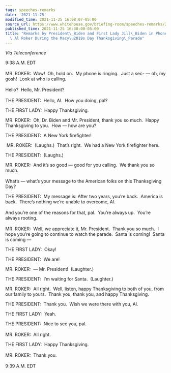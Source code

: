 ```yaml
---
tags: speeches-remarks
date: '2021-11-25'
modified_time: 2021-11-25 16:08:07-05:00
source_url: https://www.whitehouse.gov/briefing-room/speeches-remarks/2021/11/25/remarks-by-president-biden-and-first-lady-jill-biden-in-phone-call-with-al-roker-during-the-macys-day-thanksgiving-parade/
published_time: 2021-11-25 16:30:00-05:00
title: "Remarks by President\_Biden and First Lady Jill\_Biden in Phone Call with\
  \ Al Roker During the Macy\u2019s Day Thanksgiving\_Parade"
---
```

 
*Via Teleconference*

9:38 A.M. EDT  
   
MR. ROKER:  Wow!  Oh, hold on.  My phone is ringing.  Just a sec- — oh,
my gosh!  Look at who is calling.   
   
Hello?  Hello, Mr. President?  
   
THE PRESIDENT:  Hello, Al.  How you doing, pal?

THE FIRST LADY:  Happy Thanksgiving.

MR. ROKER:  Oh, Dr. Biden and Mr. President, thank you so much.  Happy
Thanksgiving to you.  How — how are you?

THE PRESIDENT:  A New York firefighter!

 MR. ROKER:  (Laughs.)  That’s right.  We had a New York firefighter
here.

THE PRESIDENT:  (Laughs.)

MR. ROKER:  And it’s so good — good for you calling.  We thank you so
much.   
   
What’s — what’s your message to the American folks on this Thanksgiving
Day?

THE PRESIDENT:  My message is: After two years, you’re back.  America is
back.  There’s nothing we’re unable to overcome, Al.   
   
And you’re one of the reasons for that, pal.  You’re always up.  You’re
always rooting.  
   
MR. ROKER:  Well, we appreciate it, Mr. President.  Thank you so much. 
I hope you’re going to continue to watch the parade.  Santa is coming! 
Santa is coming —

THE FIRST LADY:  Okay!

THE PRESIDENT:  We are!

MR. ROKER:  — Mr. President!  (Laughter.)

THE PRESIDENT:  I’m waiting for Santa.  (Laughter.)

MR. ROKER:  All right.  Well, listen, happy Thanksgiving to both of you,
from our family to yours.  Thank you, thank you, and happy Thanksgiving.

THE PRESIDENT:  Thank you.  Wish we were there with you, Al. 

THE FIRST LADY:  Yeah.

THE PRESIDENT:  Nice to see you, pal.  
   
MR. ROKER:  All right.

THE FIRST LADY:  Happy Thanksgiving.  
   
MR. ROKER:  Thank you.  
   
9:39 A.M. EDT
